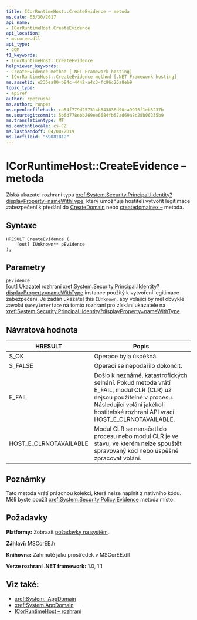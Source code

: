 ```yaml
---
title: ICorRuntimeHost::CreateEvidence – metoda
ms.date: 03/30/2017
api_name:
- ICorRuntimeHost.CreateEvidence
api_location:
- mscoree.dll
api_type:
- COM
f1_keywords:
- ICorRuntimeHost::CreateEvidence
helpviewer_keywords:
- CreateEvidence method [.NET Framework hosting]
- ICorRuntimeHost::CreateEvidence method [.NET Framework hosting]
ms.assetid: e235ea80-b84c-4442-a4c3-fc96c25a8eb9
topic_type:
- apiref
author: rpetrusha
ms.author: ronpet
ms.openlocfilehash: ca54f779d257314b843838d90ca9996f1eb3237b
ms.sourcegitcommit: 5b6d778ebb269ee6684fb57ad69a8c28b06235b9
ms.translationtype: MT
ms.contentlocale: cs-CZ
ms.lasthandoff: 04/08/2019
ms.locfileid: "59081812"
---
```

# <a name="icorruntimehostcreateevidence-method"></a>ICorRuntimeHost::CreateEvidence – metoda
Získá ukazatel rozhraní typu <xref:System.Security.Principal.IIdentity?displayProperty=nameWithType>, který umožňuje hostiteli vytvořit legitimace zabezpečení k předání do [CreateDomain](../../../../docs/framework/unmanaged-api/hosting/icorruntimehost-createdomain-method.md) nebo [createdomainex –](../../../../docs/framework/unmanaged-api/hosting/icorruntimehost-createdomainex-method.md) metoda.  
  
## <a name="syntax"></a>Syntaxe  
  
```  
HRESULT CreateEvidence (  
    [out] IUnknown** pEvidence  
);  
```  
  
## <a name="parameters"></a>Parametry  
 `pEvidence`  
 [out] Ukazatel rozhraní <xref:System.Security.Principal.IIdentity?displayProperty=nameWithType> instance použitý k vytvoření legitimace zabezpečení. Je zadán ukazatel this `IUnknown`, aby volající by měl obvykle zavolat `QueryInterface` na tomto rozhraní pro získání ukazatele na <xref:System.Security.Principal.IIdentity?displayProperty=nameWithType>.  
  
## <a name="return-value"></a>Návratová hodnota  
  
|HRESULT|Popis|  
|-------------|-----------------|  
|S_OK|Operace byla úspěšná.|  
|S_FALSE|Operaci se nepodařilo dokončit.|  
|E_FAIL|Došlo k neznámé, katastrofických selhání. Pokud metoda vrátí E_FAIL, modul CLR (CLR) už nejsou použitelné v procesu. Následující volání jakékoli hostitelské rozhraní API vrací HOST_E_CLRNOTAVAILABLE.|  
|HOST_E_CLRNOTAVAILABLE|Modul CLR se nenačetl do procesu nebo modul CLR je ve stavu, ve kterém nelze spouštět spravovaný kód nebo úspěšně zpracovat volání.|  
  
## <a name="remarks"></a>Poznámky  
 Tato metoda vrátí prázdnou kolekci, která nelze naplnit z nativního kódu. Měli byste použít <xref:System.Security.Policy.Evidence> metoda místo.  
  
## <a name="requirements"></a>Požadavky  
 **Platformy:** Zobrazit [požadavky na systém](../../../../docs/framework/get-started/system-requirements.md).  
  
 **Záhlaví:** MSCorEE.h  
  
 **Knihovna:** Zahrnuté jako prostředek v MSCorEE.dll  
  
 **Verze rozhraní .NET framework:** 1.0, 1.1  
  
## <a name="see-also"></a>Viz také:

- <xref:System._AppDomain>
- <xref:System.AppDomain>
- [ICorRuntimeHost – rozhraní](../../../../docs/framework/unmanaged-api/hosting/icorruntimehost-interface.md)
